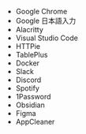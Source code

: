 - Google Chrome
- Google 日本語入力
- Alacritty
- Visual Studio Code
- HTTPie
- TablePlus
- Docker
- Slack
- Discord
- Spotify
- 1Password
- Obsidian
- Figma
- AppCleaner
